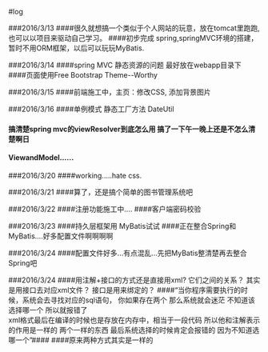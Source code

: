 #log


###2016/3/13
####很久就想搞一个类似于个人网站的玩意，放在tomcat里跑跑,也可以以项目来驱动自己学习。
####初步完成 spring,springMVC环境的搭建，暂时不用ORM框架，以后可以玩玩MyBatis.


###2016/3/14
####spring MVC 静态资源的问题 最好放在webapp目录下
####页面使用Free Bootstrap Theme--Worthy


###2016/3/15
####前端施工中，主页：修改CSS, 添加背景图片


###2016/3/16
####单例模式 静态工厂方法 DateUtil
#### 搞清楚spring mvc的viewResolver到底怎么用 搞了一下午一晚上还是不怎么清楚啊日
#### ViewandModel......

###2016/3/20
####working.....hate css.

###2016/3/21
####算了，还是搞个简单的图书管理系统吧


###2016/3/22
####注册功能施工中....
####客户端密码校验 

###2016/3/23
####持久层框架用 MyBatis试试
####正在整合Spring和MyBatis....好多配置文件啊啊啊啊

###2016/3/24
####配置文件好多...有点混乱...先把MyBatis整清楚再去整合Spring吧


###2016/3/24
####用注解+接口的方式还是直接用xml?  它们之间的关系？ 其实是用接口去对应xml文件？ 接口是用来绑定的？
####“当你程序需要执行的时候，系统会去寻找对应的sql语句，
你如果存在两个 那么系统就会迷茫 不知道该选择哪一个 所以就报错了  
xml格式最后在编译的时候也是存放在内存中，相当于一段代码
所以他和注解表示的作用是一样的 两个一样的东西 最后系统选择的时候肯定会报错的 因为不知道选哪一个”####
####原来两种方式其实是一样的